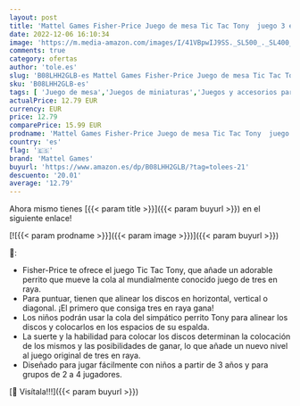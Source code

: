 ```yaml
---
layout: post
title: 'Mattel Games Fisher-Price Juego de mesa Tic Tac Tony  juego 3 en raya para niños +3 años  GWN53 '
date: 2022-12-06 16:10:34
image: 'https://m.media-amazon.com/images/I/41VBpwIJ9SS._SL500_._SL400_.jpg'
comments: true
category: ofertas
author: 'tole.es'
slug: 'B08LHH2GLB-es Mattel Games Fisher-Price Juego de mesa Tic Tac Tony juego...'
sku: 'B08LHH2GLB-es'
tags: [ 'Juego de mesa','Juegos de miniaturas','Juegos y accesorios para juegos','Juguetes','Juguetes y juegos','fisher-price','mattel games','🇪🇸', ]
actualPrice: 12.79 EUR
currency: EUR
price: 12.79
comparePrice: 15.99 EUR
prodname: 'Mattel Games Fisher-Price Juego de mesa Tic Tac Tony  juego 3 en raya para niños +3 años  GWN53 '
country: 'es'
flag: '🇪🇸'
brand: 'Mattel Games'
buyurl: 'https://www.amazon.es/dp/B08LHH2GLB/?tag=tolees-21'
descuento: '20.01'
average: '12.79'
---
```


Ahora mismo tienes [{{< param title >}}]({{< param buyurl >}}) en el siguiente enlace!

[![{{< param prodname >}}]({{< param image >}})]({{< param buyurl >}})

🔎:

- Fisher-Price te ofrece el juego Tic Tac Tony, que añade un adorable perrito que mueve la cola al mundialmente conocido juego de tres en raya.
- Para puntuar, tienen que alinear los discos en horizontal, vertical o diagonal. ¡El primero que consiga tres en raya gana!
- Los niños podrán usar la cola del simpático perrito Tony para alinear los discos y colocarlos en los espacios de su espalda. ​
- La suerte y la habilidad para colocar los discos determinan la colocación de los mismos y las posibilidades de ganar, lo que añade un nuevo nivel al juego original de tres en raya.
- Diseñado para jugar fácilmente con niños a partir de 3 años y para grupos de 2 a 4 jugadores.

[🛒 Visítala!!!]({{< param buyurl >}})
